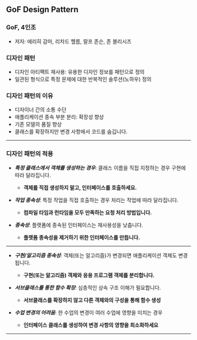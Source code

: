 ## GoF Design Pattern
### GoF, 4인조
- 저자: 에리히 감마, 리차드 헬름, 랄프 존슨, 존 블리시즈

### 디자인 패턴 
- 디자인 아티팩트 재사용: 유용한 디자인 정보를 패턴으로 정의 
- 일관된 형식으로 특정 문제에 대한 반복적인 솔루션(노하우) 정의 
 
### 디자인 패턴의 이유 
- 디자이너 간의 소통 수단 
- 애플리케이션 종속 부분 분리: 확장성 향상 
- 기존 모델의 품질 향상 
- 클래스를 확장하지만 변경 사항에서 코드를 숨깁니다.

---
### 디자인 패턴의 적용 
- ***특정 클래스에서 객체를 생성하는 경우***: 클래스 이름을 직접 지정하는 경우 구현에 따라 달라집니다. 
	- **객체를 직접 생성하지 말고, 인터페이스를 호출하세요.** 
- ***작업 종속성***: 특정 작업을 직접 호출하는 경우 처리는 작업에 따라 달라집니다. 
	- **컴파일 타임과 런타임을 모두 만족하는 요청 처리 방법입니다.** 

- ***종속성***: 플랫폼에 종속된 인터페이스는 재사용성을 낮춥니다. 
	- **플랫폼 종속성을 제거하기 위한 인터페이스를 만듭니다.**

---
- ***구현/알고리즘 종속성***: 객체(또는 알고리즘)가 변경되면 애플리케이션 객체도 변경됩니다. 
	- **구현(또는 알고리즘) 객체와 응용 프로그램 객체를 분리합니다.** 
	
- ***서브클래스를 통한 함수 확장***: 심층적인 상속 구조 이해가 필요합니다. 
	- **서브클래스를 확장하지 않고 다른 객체와의 구성을 통해 함수 생성** 

- ***수업 변경의 어려움***: 한 수업의 변경이 여러 수업에 영향을 미치는 경우 
	- **인터페이스 클래스를 생성하여 변경 사항의 영향을 최소화하세요**

---
